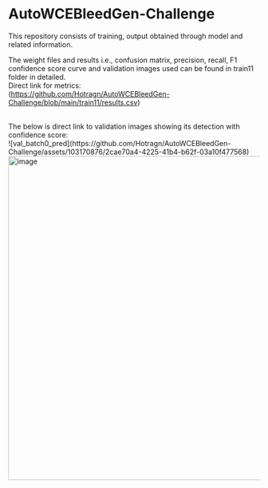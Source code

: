 # AutoWCEBleedGen-Challenge
This repository consists of training, output obtained through model and related information. <br>

The weight files and results i.e., confusion matrix, precision, recall, F1 confidence score curve and validation images used can be found in train11 folder in 
detailed.
<br>
Direct link for metrics:<br>
(https://github.com/Hotragn/AutoWCEBleedGen-Challenge/blob/main/train11/results.csv)


<br>
The below is direct link to validation images showing its detection with confidence score:<br>  
![val_batch0_pred](https://github.com/Hotragn/AutoWCEBleedGen-Challenge/assets/103170876/2cae70a4-4225-41b4-b62f-03a10f477568)


<img width="649" alt="image" src="https://github.com/Hotragn/AutoWCEBleedGen-Challenge/assets/103170876/4645bca9-0a99-4fd2-8d0a-7144345aff53">

